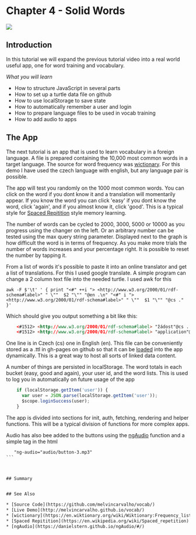 # Chapter 4 - Solid Words

![](https://melvincarvalho.gitbooks.io/solid-tutorials/content/words.png)


## Introduction

In this tutorial we will expand the previous tutorial video into a real world useful app, one for word training and vocabulary.

*What you will learn*

* How to structure JavaScript in several parts
* How to set up a turtle data file on github
* How to use localStorage to save state
* How to automatically remember a user and login
* How to prepare language files to be used in vocab training
* How to add audio to apps

## The App


The next tutorial is an app that is used to learn vocabulary in a foreign language.  A file is prepared containing the 10,000 most common words in a target language.  The source for word frequency was [wictionary](https://en.wiktionary.org/wiki/Wiktionary:Frequency_lists).  For this demo I have used the czech language with english, but any language pair is possible.

The app will test you randomly on the 1000 most common words.  You can click on the word if you dont know it and a translation will momentarily appear.  If you know the word you can click 'easy' if you dont know the word, click 'again', and if you almost know it, click 'good'.  This is a typical style for [Spaced Repitition](https://en.wikipedia.org/wiki/Spaced_repetition) style memory learning.

The number of words can be cycled to 2000, 3000, 5000 or 10000 as you progress using the changer on the left.  Or an arbitrary number can be tested using the max query string parameter.  Displayed next to the graph is how difficult the word is in terms of frequency.  As you make more trials the number of words increases and your percentage right.  It is possible to reset the number by tapping it.

From a list of words it's possible to paste it into an online translator and get a list of translations.  For this I used google translate.  A simple program can change a 2 column text file into the needed turtle.  I used awk for this

``` 
awk -F $'\t' ' { print "<#" ++i "> <http://www.w3.org/2000/01/rdf-schema#label>" " \""  $2 "\"" "@en .\n" "<#" i ">  <http://www.w3.org/2000/01/rdf-schema#label>" " \""  $1 "\"" "@cs ." }'
```

Which should give you output something a bit like this:

```html
    <#1512> <http://www.w3.org/2000/01/rdf-schema#label> "žádost"@cs .
    <#1512> <http://www.w3.org/2000/01/rdf-schema#label> "application"@en .
````

One line is in Czech (cs) one in English (en).  This file can be conveniently stored as a .ttl in gh-pages on github so that it can be [loaded](https://github.com/melvincarvalho/data/blob/master/vocab/czech.ttl) into the app dynamically.  This is a great way to host all sorts of linked data content.

A number of things are persisted in localStorage.  The word totals in each bucket (easy, good and again), your user id, and the word lists.  This is used to log you in automatically on future usage of the app

```JavaScript
    if (localStorage.getItem('user')) {
      var user = JSON.parse(localStorage.getItem('user'));
      $scope.loginSuccess(user);
    }
```

The app is divided into sections for init, auth, fetching, rendering and helper functions.  This will be a typical division of functions for more complex apps.

Audio has also bee added to the buttons using the [ngAudio](https://danielstern.github.io/ngAudio/#/) function and a simple tag in the html

````html
   "ng-audio="audio/button-3.mp3"
```



## Summary


## See Also

* [Source Code](https://github.com/melvincarvalho/vocab/)
* [Live Demo](http://melvincarvalho.github.io/vocab/)
* [wictionary](https://en.wiktionary.org/wiki/Wiktionary:Frequency_lists)
* [Spaced Repitition](https://en.wikipedia.org/wiki/Spaced_repetition)
* [ngAudio](https://danielstern.github.io/ngAudio/#/)

